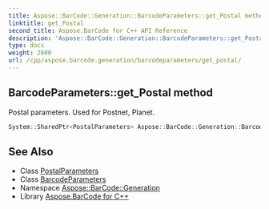 ```yaml
---
title: Aspose::BarCode::Generation::BarcodeParameters::get_Postal method
linktitle: get_Postal
second_title: Aspose.BarCode for C++ API Reference
description: 'Aspose::BarCode::Generation::BarcodeParameters::get_Postal method. Postal parameters. Used for Postnet, Planet in C++.'
type: docs
weight: 2600
url: /cpp/aspose.barcode.generation/barcodeparameters/get_postal/
---
```

## BarcodeParameters::get_Postal method


Postal parameters. Used for Postnet, Planet.

```cpp
System::SharedPtr<PostalParameters> Aspose::BarCode::Generation::BarcodeParameters::get_Postal() const
```

## See Also

* Class [PostalParameters](../../postalparameters/)
* Class [BarcodeParameters](../)
* Namespace [Aspose::BarCode::Generation](../../)
* Library [Aspose.BarCode for C++](../../../)
